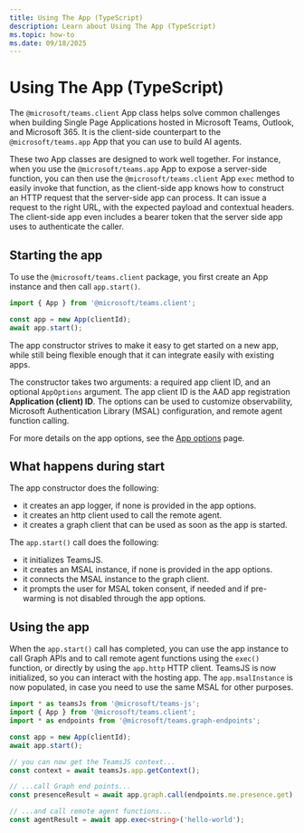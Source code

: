 ```yaml
---
title: Using The App (TypeScript)
description: Learn about Using The App (TypeScript)
ms.topic: how-to
ms.date: 09/18/2025
---
```


# Using The App (TypeScript)

The `@microsoft/teams.client` App class helps solve common challenges when building Single Page Applications hosted in Microsoft Teams, Outlook, and Microsoft 365. It is the client-side counterpart to the `@microsoft/teams.app` App that you can use to build AI agents.

These two App classes are designed to work well together. For instance, when you use the `@microsoft/teams.app` App to expose a server-side function, you can then use the `@microsoft/teams.client` App `exec` method to easily invoke that function, as the client-side app knows how to construct an HTTP request that the server-side app can process. It can issue a request to the right URL, with the expected payload and contextual headers. The client-side app even includes a bearer token that the server side app uses to authenticate the caller.

## Starting the app

To use the `@microsoft/teams.client` package, you first create an App instance and then call `app.start()`. 

```typescript
import { App } from '@microsoft/teams.client';

const app = new App(clientId);
await app.start();
```


The app constructor strives to make it easy to get started on a new app, while still being flexible enough that it can integrate easily with existing apps.

The constructor takes two arguments: a required app client ID, and an optional `AppOptions` argument. The app client ID is the AAD app registration **Application (client) ID**. The options can be used to customize observability, Microsoft Authentication Library (MSAL) configuration, and 
remote agent function calling.

For more details on the app options, see the [App options](./app-options.md) page.

## What happens during start
The app constructor does the following:
 - it creates an app logger, if none is provided in the app options. 
 - it creates an http client used to call the remote agent.
 - it creates a graph client that can be used as soon as the app is started.

The `app.start()` call does the following:
- it initializes TeamsJS.
- it creates an MSAL instance, if none is provided in the app options.
- it connects the MSAL instance to the graph client.
- it prompts the user for MSAL token consent, if needed and if pre-warming is not disabled through the app options.

## Using the app
When the `app.start()` call has completed, you can use the app instance to call Graph APIs and to call remote agent functions using the `exec()` function, or directly by using the `app.http` HTTP client. TeamsJS is now initialized, so you can interact with the hosting app. The `app.msalInstance` is now populated, in case you need to use the same MSAL for other purposes.


```typescript
import * as teamsJs from '@microsoft/teams-js';
import { App } from '@microsoft/teams.client';
import * as endpoints from '@microsoft/teams.graph-endpoints';

const app = new App(clientId);
await app.start();

// you can now get the TeamsJS context...
const context = await teamsJs.app.getContext();

// ...call Graph end points...
const presenceResult = await app.graph.call(endpoints.me.presence.get);

// ...and call remote agent functions...
const agentResult = await app.exec<string>('hello-world');
```
